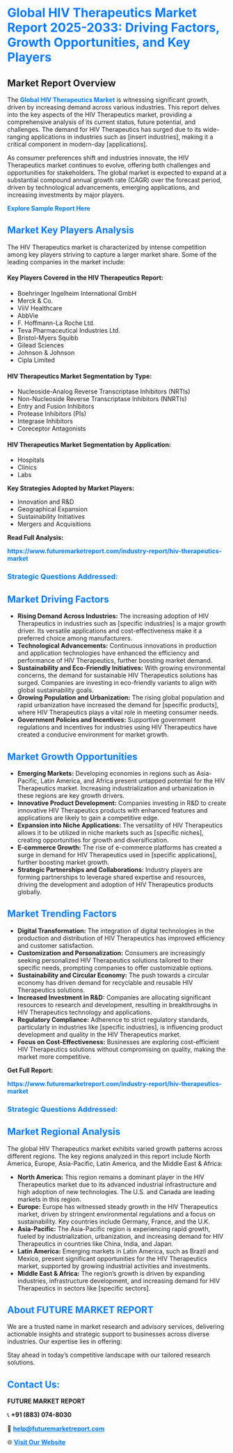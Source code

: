 <h1 style="color: #007BFF;">Global HIV Therapeutics Market Report 2025-2033: Driving Factors, Growth Opportunities, and Key Players</h1>

<section id="overview">
<h2>Market Report Overview</h2>
<p>The <a href="https://www.futuremarketreport.com/industry-report/hiv-therapeutics-market" style="color: #007BFF; text-decoration: none;"><strong>Global HIV Therapeutics Market</strong></a> is witnessing significant growth, driven by increasing demand across various industries. This report delves into the key aspects of the HIV Therapeutics market, providing a comprehensive analysis of its current status, future potential, and challenges. The demand for HIV Therapeutics has surged due to its wide-ranging applications in industries such as [insert industries], making it a critical component in modern-day [applications].</p>
<p>As consumer preferences shift and industries innovate, the HIV Therapeutics market continues to evolve, offering both challenges and opportunities for stakeholders. The global market is expected to expand at a substantial compound annual growth rate (CAGR) over the forecast period, driven by technological advancements, emerging applications, and increasing investments by major players.</p>
</section>

<section id="overview">
<p><a href="https://www.futuremarketreport.com/request-sample/reportId=110150" style="color: #007BFF; text-decoration: none;"><strong>Explore Sample Report Here</strong></a></p>
</section>

<section id="key-players">
<h2 style="color: #007BFF;">Market Key Players Analysis</h2>
<p>The HIV Therapeutics market is characterized by intense competition among key players striving to capture a larger market share. Some of the leading companies in the market include:</p>
<h4>Key Players Covered in the HIV Therapeutics Report:</h4>
<ul><li>Boehringer Ingelheim International GmbH</li><li>Merck &amp; Co.</li><li>ViiV Healthcare</li><li>AbbVie</li><li>F. Hoffmann-La Roche Ltd.</li><li>Teva Pharmaceutical Industries Ltd.</li><li>Bristol-Myers Squibb</li><li>Gilead Sciences</li><li>Johnson &amp; Johnson</li><li>Cipla Limited</li></ul>
<h4>HIV Therapeutics Market Segmentation by Type:</h4>
<ul><li>Nucleoside-Analog Reverse Transcriptase Inhibitors (NRTIs)</li><li>Non-Nucleoside Reverse Transcriptase Inhibitors (NNRTIs)</li><li>Entry and Fusion Inhibitors</li><li>Protease Inhibitors (PIs)</li><li>Integrase Inhibitors</li><li>Coreceptor Antagonists</li></ul>

<h4>HIV Therapeutics Market Segmentation by Application:</h4>
<ul><li>Hospitals</li><li>Clinics</li><li>Labs</li></ul>
<p><strong>Key Strategies Adopted by Market Players:</strong></p>
<ul>
<li>Innovation and R&D</li>
<li>Geographical Expansion</li>
<li>Sustainability Initiatives</li>
<li>Mergers and Acquisitions</li>
</ul>
</section>

<section>
<p><strong>Read Full Analysis: </strong></p><a href="https://www.futuremarketreport.com/industry-report/hiv-therapeutics-market" style="color: #007BFF; text-decoration: none;"><strong>https://www.futuremarketreport.com/industry-report/hiv-therapeutics-market</strong></a>
<h3 style="color: #007BFF;">Strategic Questions Addressed:</h3>
</section>

<section id="driving-factors">
<h2 style="color: #007BFF;">Market Driving Factors</h2>
<ul>
<li><strong>Rising Demand Across Industries:</strong> The increasing adoption of HIV Therapeutics in industries such as [specific industries] is a major growth driver. Its versatile applications and cost-effectiveness make it a preferred choice among manufacturers.</li>
<li><strong>Technological Advancements:</strong> Continuous innovations in production and application technologies have enhanced the efficiency and performance of HIV Therapeutics, further boosting market demand.</li>
<li><strong>Sustainability and Eco-Friendly Initiatives:</strong> With growing environmental concerns, the demand for sustainable HIV Therapeutics solutions has surged. Companies are investing in eco-friendly variants to align with global sustainability goals.</li>
<li><strong>Growing Population and Urbanization:</strong> The rising global population and rapid urbanization have increased the demand for [specific products], where HIV Therapeutics plays a vital role in meeting consumer needs.</li>
<li><strong>Government Policies and Incentives:</strong> Supportive government regulations and incentives for industries using HIV Therapeutics have created a conducive environment for market growth.</li>
</ul>
</section>

<section id="growth-opportunities">
<h2 style="color: #007BFF;">Market Growth Opportunities</h2>
<ul>
<li><strong>Emerging Markets:</strong> Developing economies in regions such as Asia-Pacific, Latin America, and Africa present untapped potential for the HIV Therapeutics market. Increasing industrialization and urbanization in these regions are key growth drivers.</li>
<li><strong>Innovative Product Development:</strong> Companies investing in R&D to create innovative HIV Therapeutics products with enhanced features and applications are likely to gain a competitive edge.</li>
<li><strong>Expansion into Niche Applications:</strong> The versatility of HIV Therapeutics allows it to be utilized in niche markets such as [specific niches], creating opportunities for growth and diversification.</li>
<li><strong>E-commerce Growth:</strong> The rise of e-commerce platforms has created a surge in demand for HIV Therapeutics used in [specific applications], further boosting market growth.</li>
<li><strong>Strategic Partnerships and Collaborations:</strong> Industry players are forming partnerships to leverage shared expertise and resources, driving the development and adoption of HIV Therapeutics products globally.</li>
</ul>
</section>

<section id="trending-factors">
<h2 style="color: #007BFF;">Market Trending Factors</h2>
<ul>
<li><strong>Digital Transformation:</strong> The integration of digital technologies in the production and distribution of HIV Therapeutics has improved efficiency and customer satisfaction.</li>
<li><strong>Customization and Personalization:</strong> Consumers are increasingly seeking personalized HIV Therapeutics solutions tailored to their specific needs, prompting companies to offer customizable options.</li>
<li><strong>Sustainability and Circular Economy:</strong> The push towards a circular economy has driven demand for recyclable and reusable HIV Therapeutics solutions.</li>
<li><strong>Increased Investment in R&D:</strong> Companies are allocating significant resources to research and development, resulting in breakthroughs in HIV Therapeutics technology and applications.</li>
<li><strong>Regulatory Compliance:</strong> Adherence to strict regulatory standards, particularly in industries like [specific industries], is influencing product development and quality in the HIV Therapeutics market.</li>
<li><strong>Focus on Cost-Effectiveness:</strong> Businesses are exploring cost-efficient HIV Therapeutics solutions without compromising on quality, making the market more competitive.</li>
</ul>
</section>

<section>
<p><strong>Get Full Report: </strong></p><a href="https://www.futuremarketreport.com/industry-report/hiv-therapeutics-market" style="color: #007BFF; text-decoration: none;"><strong>https://www.futuremarketreport.com/industry-report/hiv-therapeutics-market</strong></a>
<h3 style="color: #007BFF;">Strategic Questions Addressed:</h3>
</section>


<section id="regional-analysis">
<h2 style="color: #007BFF;">Market Regional Analysis</h2>
<p>The global HIV Therapeutics market exhibits varied growth patterns across different regions. The key regions analyzed in this report include North America, Europe, Asia-Pacific, Latin America, and the Middle East & Africa:</p>
<ul>
<li><strong>North America:</strong> This region remains a dominant player in the HIV Therapeutics market due to its advanced industrial infrastructure and high adoption of new technologies. The U.S. and Canada are leading markets in this region.</li>
<li><strong>Europe:</strong> Europe has witnessed steady growth in the HIV Therapeutics market, driven by stringent environmental regulations and a focus on sustainability. Key countries include Germany, France, and the U.K.</li>
<li><strong>Asia-Pacific:</strong> The Asia-Pacific region is experiencing rapid growth, fueled by industrialization, urbanization, and increasing demand for HIV Therapeutics in countries like China, India, and Japan.</li>
<li><strong>Latin America:</strong> Emerging markets in Latin America, such as Brazil and Mexico, present significant opportunities for the HIV Therapeutics market, supported by growing industrial activities and investments.</li>
<li><strong>Middle East & Africa:</strong> The region’s growth is driven by expanding industries, infrastructure development, and increasing demand for HIV Therapeutics in sectors like [specific sectors].</li>
</ul>
</section>

<footer>
<h2 style="color: #007BFF;">About FUTURE MARKET REPORT</h2>
<p>We are a trusted name in market research and advisory services, delivering actionable insights and strategic support to businesses across diverse industries. Our expertise lies in offering:</p>

<p>Stay ahead in today’s competitive landscape with our tailored research solutions.</p>

<h2 style="color: #007BFF;">Contact Us:</h2>
<p><strong>FUTURE MARKET REPORT</strong></p>
<p>📞 <strong>+91 (883) 074-8030</strong></p>
<p>📧 <strong><a href="mailto:help@futuremarketreport.com" style="color: #007BFF;">help@futuremarketreport.com</a></strong></p>
<p>🌐 <strong><a href="https://www.futuremarketreport.com/" style="color: #007BFF;">Visit Our Website</a></strong></p>
</footer>